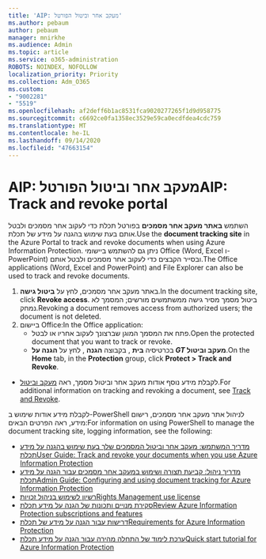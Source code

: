 ```yaml
---
title: 'AIP: מעקב אחר וביטול הפורטל'
ms.author: pebaum
author: pebaum
manager: mnirkhe
ms.audience: Admin
ms.topic: article
ms.service: o365-administration
ROBOTS: NOINDEX, NOFOLLOW
localization_priority: Priority
ms.collection: Adm_O365
ms.custom:
- "9002281"
- "5519"
ms.openlocfilehash: af2deff6b1ac8531fca9020277265f1d9d958775
ms.sourcegitcommit: c6692ce0fa1358ec3529e59ca0ecdfdea4cdc759
ms.translationtype: MT
ms.contentlocale: he-IL
ms.lasthandoff: 09/14/2020
ms.locfileid: "47663154"
---
```

# <a name="aip-track-and-revoke-portal"></a><span data-ttu-id="3938f-102">AIP: מעקב אחר וביטול הפורטל</span><span class="sxs-lookup"><span data-stu-id="3938f-102">AIP: Track and revoke portal</span></span>

<span data-ttu-id="3938f-103">השתמש **באתר מעקב אחר מסמכים** בפורטל תכלת כדי לעקוב אחר מסמכים ולבטל אותם בעת שימוש בהגנה על מידע של תכלת.</span><span class="sxs-lookup"><span data-stu-id="3938f-103">Use the **document tracking site** in the Azure Portal to track and revoke documents when using Azure Information Protection.</span></span> <span data-ttu-id="3938f-104">ניתן גם להשתמש ביישומי Office (Word, Excel ו-PowerPoint) ובסייר הקבצים כדי לעקוב אחר מסמכים ולבטל אותם.</span><span class="sxs-lookup"><span data-stu-id="3938f-104">The Office applications (Word, Excel and PowerPoint) and File Explorer can also be used to track and revoke documents.</span></span>

1. <span data-ttu-id="3938f-105">באתר מעקב אחר מסמכים, לחץ על **ביטול גישה**.</span><span class="sxs-lookup"><span data-stu-id="3938f-105">In the document tracking site, click **Revoke access**.</span></span> <span data-ttu-id="3938f-106">ביטול מסמך מסיר גישה ממשתמשים מורשים; המסמך לא נמחק.</span><span class="sxs-lookup"><span data-stu-id="3938f-106">Revoking a document removes access from authorized users; the document is not deleted.</span></span>
2. <span data-ttu-id="3938f-107">ביישום Office:</span><span class="sxs-lookup"><span data-stu-id="3938f-107">In the Office application:</span></span>
    - <span data-ttu-id="3938f-108">פתח את המסמך המוגן שברצונך לעקוב אחריו או לבטל.</span><span class="sxs-lookup"><span data-stu-id="3938f-108">Open the protected document that you want to track or revoke.</span></span>
    - <span data-ttu-id="3938f-109">בכרטיסיה **בית** , בקבוצה **הגנה** , לחץ על **הגנה על _GT_ מעקב וביטול**.</span><span class="sxs-lookup"><span data-stu-id="3938f-109">On the **Home** tab, in the **Protection** group, click **Protect > Track and Revoke**.</span></span>

- <span data-ttu-id="3938f-110">לקבלת מידע נוסף אודות מעקב אחר וביטול מסמך, ראה [מעקב וביטול](https://docs.microsoft.com/azure/information-protection/rms-client/client-track-revoke).</span><span class="sxs-lookup"><span data-stu-id="3938f-110">For additional information on tracking and revoking a document, see [Track and Revoke](https://docs.microsoft.com/azure/information-protection/rms-client/client-track-revoke).</span></span>

<span data-ttu-id="3938f-111">לקבלת מידע אודות שימוש ב-PowerShell לניהול אתר מעקב אחר מסמכים, רישום מידע, ראה הפרטים הבאים:</span><span class="sxs-lookup"><span data-stu-id="3938f-111">For information on using PowerShell to manage the document tracking site, logging information, see the following:</span></span>
- [<span data-ttu-id="3938f-112">מדריך המשתמש: מעקב אחר וביטול המסמכים שלך בעת שימוש בהגנה על מידע תכלת</span><span class="sxs-lookup"><span data-stu-id="3938f-112">User Guide: Track and revoke your documents when you use Azure Information Protection</span></span>](https://docs.microsoft.com/azure/information-protection/rms-client/client-track-revoke)
- [<span data-ttu-id="3938f-113">מדריך ניהול: קביעת תצורה ושימוש במעקב אחר מסמכים עבור הגנה על מידע תכלת</span><span class="sxs-lookup"><span data-stu-id="3938f-113">Admin Guide: Configuring and using document tracking for Azure Information Protection</span></span>](https://docs.microsoft.com/azure/information-protection/rms-client/client-admin-guide-document-tracking)
- [<span data-ttu-id="3938f-114">רשיון לשימוש בניהול זכויות</span><span class="sxs-lookup"><span data-stu-id="3938f-114">Rights Management use license</span></span>](https://docs.microsoft.com/azure/information-protection/configure-usage-rights#rights-management-use-license)
- [<span data-ttu-id="3938f-115">סקירת מנויים ותכונות של הגנה על מידע תכלת</span><span class="sxs-lookup"><span data-stu-id="3938f-115">Review Azure Information Protection subscriptions and features</span></span>](https://azure.microsoft.com/pricing/details/information-protection)
- [<span data-ttu-id="3938f-116">דרישות עבור הגנה על מידע של תכלת</span><span class="sxs-lookup"><span data-stu-id="3938f-116">Requirements for Azure Information Protection</span></span>](https://docs.microsoft.com/azure/information-protection/get-started/requirements)
- [<span data-ttu-id="3938f-117">ערכת לימוד של התחלה מהירה עבור הגנה על מידע תכלת</span><span class="sxs-lookup"><span data-stu-id="3938f-117">Quick start tutorial for Azure Information Protection</span></span>](https://docs.microsoft.com/azure/information-protection/get-started/infoprotect-quick-start-tutorial)
